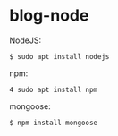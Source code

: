 # blog-node

NodeJS:
```
$ sudo apt install nodejs
```

npm:
```
4 sudo apt install npm
```

mongoose:
```
$ npm install mongoose
```
